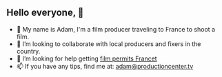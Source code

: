 ## Hello everyone, 👋
- 🔭 My name is Adam, I'm a film producer traveling to France to shoot a film.
- 👯 I’m looking to collaborate with local producers and fixers in the country.
- 🤔 I’m looking for help getting <a href="https://francefixers.com/">film permits Francet</a>
- 📫 If you have any tips, find me at: adam@productioncenter.tv
